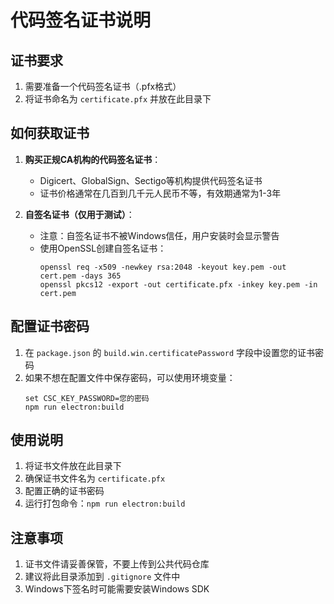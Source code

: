# 代码签名证书说明

## 证书要求
1. 需要准备一个代码签名证书（.pfx格式）
2. 将证书命名为 `certificate.pfx` 并放在此目录下

## 如何获取证书
1. **购买正规CA机构的代码签名证书**：
   - Digicert、GlobalSign、Sectigo等机构提供代码签名证书
   - 证书价格通常在几百到几千元人民币不等，有效期通常为1-3年

2. **自签名证书（仅用于测试）**：
   - 注意：自签名证书不被Windows信任，用户安装时会显示警告
   - 使用OpenSSL创建自签名证书：
     ```
     openssl req -x509 -newkey rsa:2048 -keyout key.pem -out cert.pem -days 365
     openssl pkcs12 -export -out certificate.pfx -inkey key.pem -in cert.pem
     ```

## 配置证书密码
1. 在 `package.json` 的 `build.win.certificatePassword` 字段中设置您的证书密码
2. 如果不想在配置文件中保存密码，可以使用环境变量：
   ```
   set CSC_KEY_PASSWORD=您的密码
   npm run electron:build
   ```

## 使用说明
1. 将证书文件放在此目录下
2. 确保证书文件名为 `certificate.pfx`
3. 配置正确的证书密码
4. 运行打包命令：`npm run electron:build`

## 注意事项
1. 证书文件请妥善保管，不要上传到公共代码仓库
2. 建议将此目录添加到 `.gitignore` 文件中
3. Windows下签名时可能需要安装Windows SDK 